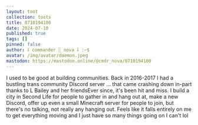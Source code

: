 ```yaml
---
layout: toot
collection: toots
title: 0710194100
date: 2024-07-10
published: true
tags: []
pinned: false
author: ⸸ commander ░ nova ⸸ :~$
avatar: /img/avatar/daemon.jpeg
mastodon: https://mastodon.online/@cmdr_nova/0710194100
---
```


I used to be good at building communities. Back in 2016-2017 I had a bustling trans community Discord server ... that came crashing down in-part thanks to L Bailey and her friendsEver since, it's been hit and miss. I build a city in Second Life for people to gather in and hang out at, make a new Discord, offer up even a small Minecraft server for people to join, but there's no talking, not really any hanging out. Feels like it falls entirely on me to get everything moving and I just have so many things going on I can't lol
